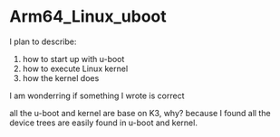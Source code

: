 # Arm64_Linux_uboot
I plan to describe:
1. how to start up with u-boot
2. how to execute Linux kernel
3. how the kernel does


I am wonderring if something I wrote is correct

all the u-boot and kernel are base on K3, why? because I found all the device trees are easily found in u-boot and kernel. 
